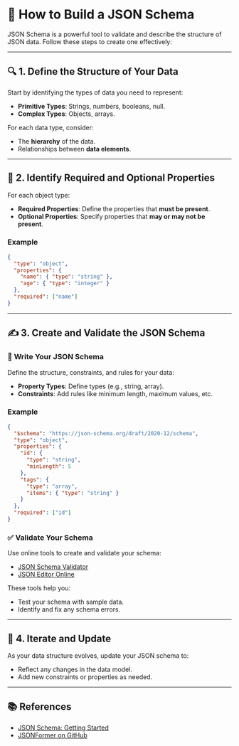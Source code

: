 # 🌟 **How to Build a JSON Schema**  

JSON Schema is a powerful tool to validate and describe the structure of JSON data. Follow these steps to create one effectively:  

---

## 🔍 **1. Define the Structure of Your Data**  
Start by identifying the types of data you need to represent:  

- **Primitive Types**: Strings, numbers, booleans, null.  
- **Complex Types**: Objects, arrays.  

For each data type, consider:  
- The **hierarchy** of the data.  
- Relationships between **data elements**.  

---

## 🔑 **2. Identify Required and Optional Properties**  
For each object type:  

- **Required Properties**: Define the properties that **must be present**.  
- **Optional Properties**: Specify properties that **may or may not be present**.  

### Example  
```json
{
  "type": "object",
  "properties": {
    "name": { "type": "string" },
    "age": { "type": "integer" }
  },
  "required": ["name"]
}
```  

---

## ✍️ **3. Create and Validate the JSON Schema**  

### 📝 **Write Your JSON Schema**  
Define the structure, constraints, and rules for your data:  

- **Property Types**: Define types (e.g., string, array).  
- **Constraints**: Add rules like minimum length, maximum values, etc.  

### Example  
```json
{
  "$schema": "https://json-schema.org/draft/2020-12/schema",
  "type": "object",
  "properties": {
    "id": {
      "type": "string",
      "minLength": 5
    },
    "tags": {
      "type": "array",
      "items": { "type": "string" }
    }
  },
  "required": ["id"]
}
```  

### ✅ **Validate Your Schema**  
Use online tools to create and validate your schema:  
- [JSON Schema Validator](https://www.jsonschemavalidator.net/)  
- [JSON Editor Online](https://jsoneditoronline.org/)  

These tools help you:  
- Test your schema with sample data.  
- Identify and fix any schema errors.  

---

## 🔄 **4. Iterate and Update**  
As your data structure evolves, update your JSON schema to:  
- Reflect any changes in the data model.  
- Add new constraints or properties as needed.  

---

## 📚 **References**  

- [JSON Schema: Getting Started](https://json-schema.org/learn/getting-started-step-by-step)  
- [JSONFormer on GitHub](https://github.com/1rgs/jsonformer)  
